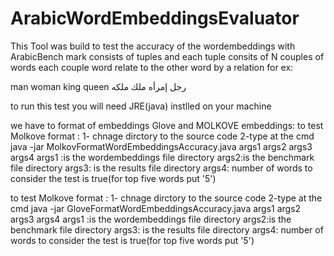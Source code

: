 # ArabicWordEmbeddingsEvaluator
This Tool was build to test the accuracy of the wordembeddings with ArabicBench mark consists of tuples and each tuple consits of N couples of words each couple word relate to the other word by a relation for ex:

man woman king queen
رجل إمرأه ملك ملكه

to run this test you will need JRE(java) instlled on your machine

we have to format of embeddings Glove and MOLKOVE embeddings:
to test Molkove format :
1- chnage dirctory to the source code
2-type at the cmd java -jar MolkovFormatWordEmbeddingsAccuracy.java args1 args2 args3 args4 
args1 :is the wordembeddings file directory
args2:is the benchmark file directory
args3: is the results file directory
args4: number of words to consider the test is true(for top five words put '5')

to test Molkove format :
1- chnage dirctory to the source code
2-type at the cmd java -jar GloveFormatWordEmbeddingsAccuracy.java args1 args2 args3 args4 
args1 :is the wordembeddings file directory
args2:is the benchmark file directory
args3: is the results file directory
args4: number of words to consider the test is true(for top five words put '5')
